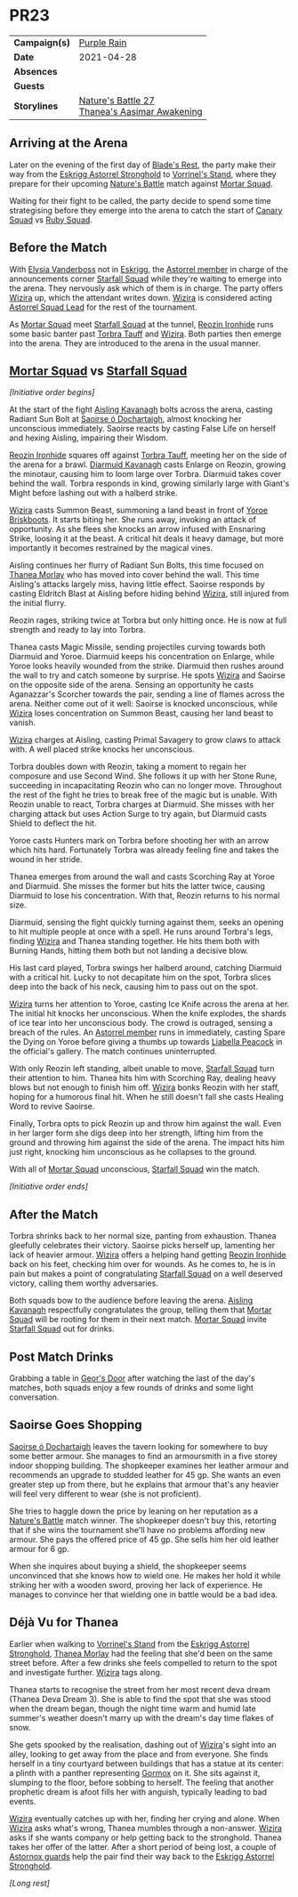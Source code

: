 # PR23

|||
| --- | --- |
| **Campaign(s)** | [Purple Rain](../campaigns/purple-rain.md) | session.2
| **Date** | 2021-04-28 |
| **Absences** | |
| **Guests** | |
| **Storylines** | [Nature's Battle 27](../storylines/natures-battle-27.md)<br />[Thanea's Aasimar Awakening](../storylines/thaneas-aasimar-awakening.md) |

## Arriving at the Arena

Later on the evening of the first day of [Blade's Rest](../festivals/blades-rest.md), the party make their way from the [Eskrigg Astorrel Stronghold](../places/strongholds/eskrigg-astorrel-stronghold.md) to [Vorrinel's Stand](../places/buildings/vorrinels-stand.md), where they prepare for their upcoming [Nature's Battle](../mechanics/roleplay/natures-battle.md) match against [Mortar Squad](../organisations/astorrel/squads/mortar-squad.md).

Waiting for their fight to be called, the party decide to spend some time strategising before they emerge into the arena to catch the start of [Canary Squad](../organisations/astorrel/squads/canary-squad.md) vs [Ruby Squad](../organisations/astorrel/squads/ruby-squad.md).

## Before the Match

With [Elysia Vanderboss](../characters/elysia-vanderboss.md) not in [Eskrigg](../places/cities/eskrigg.md), the [Astorrel member](../organisations/astorrel/ranks/astorrel-member.md) in charge of the announcements corner [Starfall Squad](../organisations/astorrel/squads/starfall-squad.md) while they're waiting to emerge into the arena. They nervously ask which of them is in charge. The party offers [Wizira](../characters/wizira.md) up, which the attendant writes down. [Wizira](../characters/wizira.md) is considered acting [Astorrel Squad Lead](../organisations/astorrel/ranks/astorrel-squad-lead.md) for the rest of the tournament.

As [Mortar Squad](../organisations/astorrel/squads/mortar-squad.md) meet [Starfall Squad](../organisations/astorrel/squads/starfall-squad.md) at the tunnel, [Reozin Ironhide](../characters/reozin-ironhide.md) runs some basic banter past [Torbra Tauff](../characters/torbra-tauff.md) and [Wizira](../characters/wizira.md). Both parties then emerge into the arena. They are introduced to the arena in the usual manner.

## [Mortar Squad](../organisations/astorrel/squads/mortar-squad.md) vs [Starfall Squad](../organisations/astorrel/squads/starfall-squad.md)

*[Initiative order begins]*

At the start of the fight [Aisling Kavanagh](../characters/aisling-kavanagh.md) bolts across the arena, casting Radiant Sun Bolt at [Saoirse ó Dochartaigh](../characters/saoirse-o-dochartaigh.md), almost knocking her unconscious immediately. Saoirse reacts by casting False Life on herself and hexing Aisling, impairing their Wisdom.

[Reozin Ironhide](../characters/reozin-ironhide.md) squares off against [Torbra Tauff](../characters/torbra-tauff.md), meeting her on the side of the arena for a brawl. [Diarmuid Kavanagh](../characters/diarmuid-kavanagh.md) casts Enlarge on Reozin, growing the minotaur, causing him to loom large over Torbra. Diarmuid takes cover behind the wall. Torbra responds in kind, growing similarly large with Giant's Might before lashing out with a halberd strike.

[Wizira](../characters/wizira.md) casts Summon Beast, summoning a land beast in front of [Yoroe Briskboots](../characters/yoroe-briskboots.md). It starts biting her. She runs away, invoking an attack of opportunity. As she flees she knocks an arrow infused with Ensnaring Strike, loosing it at the beast. A critical hit deals it heavy damage, but more importantly it becomes restrained by the magical vines.

Aisling continues her flurry of Radiant Sun Bolts, this time focused on [Thanea Morlay](../characters/thanea-morlay.md) who has moved into cover behind the wall. This time Aisling's attacks largely miss, having little effect. Saoirse responds by casting Eldritch Blast at Aisling before hiding behind [Wizira](../characters/wizira.md), still injured from the initial flurry.

Reozin rages, striking twice at Torbra but only hitting once. He is now at full strength and ready to lay into Torbra.

Thanea casts Magic Missile, sending projectiles curving towards both Diarmuid and Yoroe. Diarmuid keeps his concentration on Enlarge, while Yoroe looks heavily wounded from the strike. Diarmuid then rushes around the wall to try and catch someone by surprise. He spots [Wizira](../characters/wizira.md) and Saoirse on the opposite side of the arena. Sensing an opportunity he casts Aganazzar's Scorcher towards the pair, sending a line of flames across the arena. Neither come out of it well: Saoirse is knocked unconscious, while [Wizira](../characters/wizira.md) loses concentration on Summon Beast, causing her land beast to vanish.

[Wizira](../characters/wizira.md) charges at Aisling, casting Primal Savagery to grow claws to attack with. A well placed strike knocks her unconscious.

Torbra doubles down with Reozin, taking a moment to regain her composure and use Second Wind. She follows it up with her Stone Rune, succeeding in incapacitating Reozin who can no longer move. Throughout the rest of the fight he tries to break free of the magic but is unable. With Reozin unable to react, Torbra charges at Diarmuid. She misses with her charging attack but uses Action Surge to try again, but Diarmuid casts Shield to deflect the hit.

Yoroe casts Hunters mark on Torbra before shooting her with an arrow which hits hard. Fortunately Torbra was already feeling fine and takes the wound in her stride.

Thanea emerges from around the wall and casts Scorching Ray at Yoroe and Diarmuid. She misses the former but hits the latter twice, causing Diarmuid to lose his concentration. With that, Reozin returns to his normal size.

Diarmuid, sensing the fight quickly turning against them, seeks an opening to hit multiple people at once with a spell. He runs around Torbra's legs, finding [Wizira](../characters/wizira.md) and Thanea standing together. He hits them both with Burning Hands, hitting them both but not landing a decisive blow.

His last card played, Torbra swings her halberd around, catching Diarmuid with a critical hit. Lucky to not decapitate him on the spot, Torbra slices deep into the back of his neck, causing him to pass out on the spot.

[Wizira](../characters/wizira.md) turns her attention to Yoroe, casting Ice Knife across the arena at her. The initial hit knocks her unconscious. When the knife explodes, the shards of ice tear into her unconscious body. The crowd is outraged, sensing a breach of the rules. An [Astorrel member](../organisations/astorrel/ranks/astorrel-member.md) runs in immediately, casting Spare the Dying on Yoroe before giving a thumbs up towards [Liabella Peacock](../characters/liabella-peacock.md) in the official's gallery. The match continues uninterrupted.

With only Reozin left standing, albeit unable to move, [Starfall Squad](../organisations/astorrel/squads/starfall-squad.md) turn their attention to him. Thanea hits him with Scorching Ray, dealing heavy blows but not enough to finish him off. [Wizira](../characters/wizira.md) bonks Reozin with her staff, hoping for a humorous final hit. When he still doesn't fall she casts Healing Word to revive Saoirse.

Finally, Torbra opts to pick Reozin up and throw him against the wall. Even in her larger form she digs deep into her strength, lifting him from the ground and throwing him against the side of the arena. The impact hits him just right, knocking him unconscious as he collapses to the ground.

With all of [Mortar Squad](../organisations/astorrel/squads/mortar-squad.md) unconscious, [Starfall Squad](../organisations/astorrel/squads/starfall-squad.md) win the match.

*[Initiative order ends]*

## After the Match

Torbra shrinks back to her normal size, panting from exhaustion. Thanea gleefully celebrates their victory. Saoirse picks herself up, lamenting her lack of heavier armour. [Wizira](../characters/wizira.md) offers a helping hand getting [Reozin Ironhide](../characters/reozin-ironhide.md) back on his feet, checking him over for wounds. As he comes to, he is in pain but makes a point of congratulating [Starfall Squad](../organisations/astorrel/squads/starfall-squad.md) on a well deserved victory, calling them worthy adversaries.

Both squads bow to the audience before leaving the arena. [Aisling Kavanagh](../characters/aisling-kavanagh.md) respectfully congratulates the group, telling them that [Mortar Squad](../organisations/astorrel/squads/mortar-squad.md) will be rooting for them in their next match. [Mortar Squad](../organisations/astorrel/squads/mortar-squad.md) invite [Starfall Squad](../organisations/astorrel/squads/starfall-squad.md) out for drinks.

## Post Match Drinks

Grabbing a table in [Geor's Door](../places/buildings/inns-taverns/geors-door.md) after watching the last of the day's matches, both squads enjoy a few rounds of drinks and some light conversation.

## Saoirse Goes Shopping

[Saoirse ó Dochartaigh](../characters/saoirse-o-dochartaigh.md) leaves the tavern looking for somewhere to buy some better armour. She manages to find an armoursmith in a five storey indoor shopping building. The shopkeeper examines her leather armour and recommends an upgrade to studded leather for 45 gp. She wants an even greater step up from there, but he explains that armour that's any heavier will feel very different to wear (she is not proficient).

She tries to haggle down the price by leaning on her reputation as a [Nature's Battle](../mechanics/roleplay/natures-battle.md) match winner. The shopkeeper doesn't buy this, retorting that if she wins the tournament she'll have no problems affording new armour. She pays the offered price of 45 gp. She sells him her old leather armour for 6 gp.

When she inquires about buying a shield, the shopkeeper seems unconvinced that she knows how to wield one. He makes her hold it while striking her with a wooden sword, proving her lack of experience. He manages to convince her that wielding one in battle would be a bad idea.

## Déjà Vu for Thanea

Earlier when walking to [Vorrinel's Stand](../places/buildings/vorrinels-stand.md) from the [Eskrigg Astorrel Stronghold](../places/strongholds/eskrigg-astorrel-stronghold.md), [Thanea Morlay](../characters/thanea-morlay.md) had the feeling that she'd been on the same street before. After a few drinks she feels compelled to return to the spot and investigate further. [Wizira](../characters/wizira.md) tags along.

Thanea starts to recognise the street from her most recent deva dream (Thanea Deva Dream 3). She is able to find the spot that she was stood when the dream began, though the night time warm and humid late summer's weather doesn't marry up with the dream's day time flakes of snow.

She gets spooked by the realisation, dashing out of [Wizira](../characters/wizira.md)'s sight into an alley, looking to get away from the place and from everyone. She finds herself in a tiny courtyard between buildings that has a statue at its center: a plinth with a panther representing [Gormox](../gods/deities/gormox.md) on it. She sits against it, slumping to the floor, before sobbing to herself. The feeling that another prophetic dream is afoot fills her with anguish, typically leading to bad events.

[Wizira](../characters/wizira.md) eventually catches up with her, finding her crying and alone. When [Wizira](../characters/wizira.md) asks what's wrong, Thanea mumbles through a non-answer. [Wizira](../characters/wizira.md) asks if she wants company or help getting back to the stronghold. Thanea takes her offer of the latter. After a short period of being lost, a couple of [Astornox guards](../organisations/astornox/ranks/astornox-guard.md) help the pair find their way back to the [Eskrigg Astorrel Stronghold](../places/strongholds/eskrigg-astorrel-stronghold.md).

*[Long rest]*
